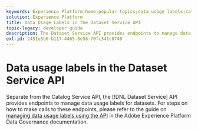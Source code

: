 ```yaml
---
keywords: Experience Platform;home;popular topics;data usage labels;catalog service
solution: Experience Platform
title: Data Usage Labels in the Dataset Service API
topic-legacy: developer guide
description: The Dataset Service API provides endpoints to manage data usage labels for datasets.
exl-id: 2451e5b0-b117-4465-8e58-70fc341c0748
---
```

# Data usage labels in the Dataset Service API

Separate from the Catalog Service API, the [!DNL Dataset Service] API provides endpoints to manage data usage labels for datasets. For steps on how to make calls to these endpoints, please refer to the guide on [managing data usage labels using the API](../../data-governance/labels/dataset-api.md) in the Adobe Experience Platform Data Governance documentation.

